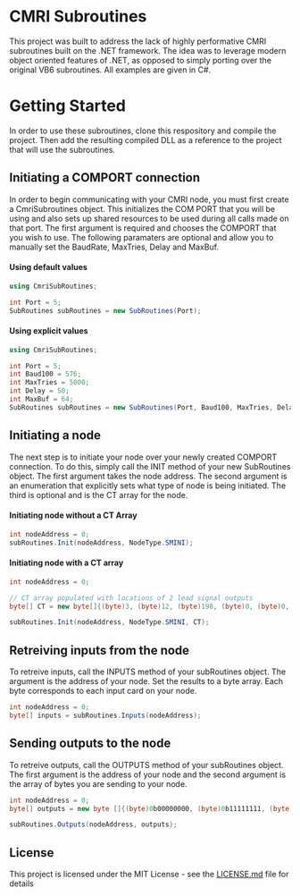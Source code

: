 # CMRI Subroutines

This project was built to address the lack of highly performative CMRI subroutines built on the .NET framework. The idea was to leverage modern object oriented features of .NET, as opposed to simply porting over the original VB6 subroutines. All examples are given in C#.

# Getting Started

In order to use these subroutines, clone this respository and compile the project. Then add the resulting compiled DLL as a reference to the project that will use the subroutines.

## Initiating a COMPORT connection

In order to begin communicating with your CMRI node, you must first create a CmriSubroutines object. This initializes the COM PORT that you will be using and also sets up shared resources to be used during all calls made on that port. The first argument is required and chooses the COMPORT that you wish to use. The following paramaters are optional and allow you to manually set the BaudRate, MaxTries, Delay and MaxBuf. 

#### Using default values
```C#
using CmriSubRoutines;

int Port = 5;
SubRoutines subRoutines = new SubRoutines(Port);
```

#### Using explicit values
```C#
using CmriSubRoutines;

int Port = 5;
int Baud100 = 576;
int MaxTries = 5000;
int Delay = 50;
int MaxBuf = 64;
SubRoutines subRoutines = new SubRoutines(Port, Baud100, MaxTries, Delay, MaxBuf);
```

## Initiating a node

The next step is to initiate your node over your newly created COMPORT connection. To do this, simply call the INIT method of your new SubRoutines object. The first argument takes the node address. The second argument is an enumeration that explicitly sets what type of node is being initiated. The third is optional and is the CT array for the node.

#### Initiating node without a CT Array
```C#
int nodeAddress = 0;
subRoutines.Init(nodeAddress, NodeType.SMINI);
```

#### Initiating node with a CT array
```C#
int nodeAddress = 0;

// CT array populated with locations of 2 lead signal outputs
byte[] CT = new byte[]{(byte)3, (byte)12, (byte)198, (byte)0, (byte)0, (byte)0}; 

subRoutines.Init(nodeAddress, NodeType.SMINI, CT);
```

## Retreiving inputs from the node

To retreive inputs, call the INPUTS method of your subRoutines object. The argument is the address of your node. Set the results to a byte array. Each byte corresponds to each input card on your node.

```C#
int nodeAddress = 0;
byte[] inputs = subRoutines.Inputs(nodeAddress);
```

## Sending outputs to the node

To retreive outputs, call the OUTPUTS method of your subRoutines object. The first argument is the address of your node and the second argument is the array of bytes you are sending to your node.

```C#
int nodeAddress = 0;
byte[] outputs = new byte []{(byte)0b00000000, (byte)0b11111111, (byte)0b01010101};

subRoutines.Outputs(nodeAddress, outputs);
```

## License

This project is licensed under the MIT License - see the [LICENSE.md](LICENSE.md) file for details
